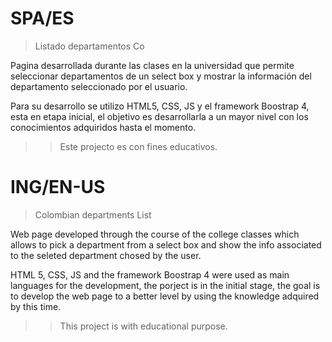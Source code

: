 # SPA/ES

> Listado departamentos Co

Pagina desarrollada durante las clases en la universidad que permite seleccionar departamentos de un select box y mostrar la información del departamento seleccionado por el usuario.

Para su desarrollo se utilizo HTML5, CSS, JS y el framework Boostrap 4, esta en etapa inicial, el objetivo es desarrollarla a un mayor nivel con los conocimientos adquiridos hasta el momento.

>> Este projecto es con fines educativos.


# ING/EN-US

> Colombian departments List

Web page developed through the course of the college classes which allows to pick a department from a select box  and show the info associated to the seleted department chosed by the user.

HTML 5, CSS, JS and the framework Boostrap 4 were used as main languages for the development, the porject is in the initial stage, the goal is to develop the web page to a better level by using the knowledge adquired by this time.

>> This project is with educational purpose.
